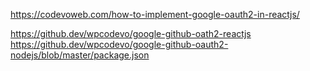 https://codevoweb.com/how-to-implement-google-oauth2-in-reactjs/

https://github.dev/wpcodevo/google-github-oath2-reactjs
https://github.dev/wpcodevo/google-github-oauth2-nodejs/blob/master/package.json